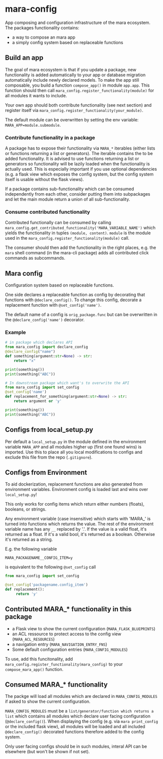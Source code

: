 # mara-config

App composing and configuration infrastructure of the mara ecosystem. The packages functionality contains:

* a way to compose an mara app
* a simply config system based on replaceable functions

## Build an app

The goal of mara ecosystem is that if you update a package, new
functionality is added automatically to your app or database
migration automatically include newly declared models. To make
the app still composable, you build a function `compose_app()` in
module `app.app`. This function should then call
`mara_config.register_functionality(module)` for all modules it wants
to include.

Your own app should both contribute functionality (see next section) and
register itself via `mara_config.register_functionality(your_module)`.

The default module can be overwritten by setting the env variable:
`MARA_APP=module.submodule`.

### Contribute functionality in a package

A package has to expose their functionality via `MARA_*` iterables
(either lists or functions returning a list or generators). The 
iterable contains the to be added functionality. It is advised to 
use functions returning a list or generators so functionality will be
lazily loaded when the functionality is actually used. This is
especially important if you use optional dependencies (e.g. a flask
view which exposes the config system, but the config system itself
is usable without the flask views).

If a package contains sub-functionality which can be consumed
independently from each other, consider putting them into subpackages
and let the main module return a union of all sub-functionality.

### Consume contributed functionality

Contributed functionally can be consumed by calling
`mara_config.get_contributed_functionality('MARA_VARIABLE_NAME')` which yields
the functionality in tuples `(module, content)`. `module` is the
module used in the `mara_config.register_functionality(module)` call.

The consumer should then add the functionality in the right places, e.g.
the `mara` shell command (in the mara-cli package) adds all contributed 
click commands as subcommands.

## Mara config

Configuration system based on replaceable functions.

One side declares a replaceable function as config by decorating that
functions with `@declare_config()`. To change this config,
decorate a replacement function with `@set_config('name')`.

The default name of a config is `orig_package.func` but can be overwritten
in the `@declare_config('name')` decorator.

### Example

```python
# in package which declares API
from mara_config import declare_config
@declare_config("name")
def something(argument:str=None) -> str:
    return "x"

print(something())
print(something("ABC"))

# In downstream package which want's to overwrite the API
from mara_config import set_config
@set_config('name')
def replacement_for_something(argument:str=None) -> str:
    return argument or 'y'

print(something())
print(something("ABC"))
```

## Configs from local_setup.py

Per default a `local_setup.py` in the module defined in the environment
variable `MARA_APP` and all modules higher up (first one found wins) is
imported. Use this to place all you local modifications to configs and
exclude this file from the repo (`.gitignore`).


## Configs from Environment

To aid dockerization, replacement functions are also generated from
environment variables. Environment config is loaded last and wins over
`local_setup.py`!

This only works for config items which return either numbers (floats),
booleans, or strings.

Any environment variable (case insensitive) which starts with 'MARA_' is
turned into functions which returns the value. The rest of the environment
variable name has any `__` replaced by '.'. If the value is a valid float,
it's returned as a float. If it's a valid bool, it's returned as a boolean.
Otherwise it's returned as a string.

E.g. the following variable

    MARA_PACKAGENAME__CONFIG_ITEM=y

is equivalent to the following `@set_config` call

```python
from mara_config import set_config

@set_config('packagename.config_item')
def replacement():
     return 'y'
```

## Contributed MARA_* functionality in this package

* a Flask view to show the current configuration (`MARA_FLASK_BLUEPRINTS`)
* an ACL ressource to protect access to the config view (`MARA_ACL_RESOURCES`)
* a navigation entry (`MARA_NAVIGATION_ENTRY_FNS`)
* Some default configuration entries (`MARA_CONFIG_MODULES`)

To use, add this funcitonality, add `mara_config.register_functionality(mara_config)`
to your `compose_mara_app()` function.

## Consumed MARA_* functionality

The packge will load all modules which are declared in `MARA_CONFIG_MODULES` if asked to show the
current configuration.

`MARA_CONFIG_MODULES` must be a `list/generator/function which returns a list` which
contains all modules which declare user facing configuration (`@declare_config()`). 
When displaying the config (e.g. via `mara print_config` or the included flask view), 
all modules will be loaded and all included `@declare_config()` decorated functions 
therefore added to the config system. 

Only user facing configs should be in such modules, interal API can be elsewhere 
(but won't be shown if not set).
